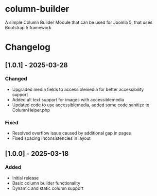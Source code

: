 # column-builder
A simple Column Builder Module that can be used for Joomla 5, that uses Bootstrap 5 framework

# Changelog

## [1.0.1] - 2025-03-28
### Changed
- Upgraded media fields to accessiblemedia for better accessibility support
- Added alt text support for images with accessiblemedia
- Updated code to use accessiblemedia, added some code sanitize to ColumnHelper.php

### Fixed
- Resolved overflow issue caused by additional gap in pages
- Fixed spacing inconsistencies in layout

## [1.0.0] - 2025-03-18
### Added
- Initial release
- Basic column builder functionality
- Dynamic and static column support
